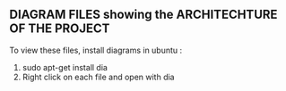 DIAGRAM FILES showing the ARCHITECHTURE OF THE PROJECT
-------------------------------------------------------

To view these files, install diagrams in ubuntu :
1. sudo apt-get install dia
2. Right click on each file and open with dia
